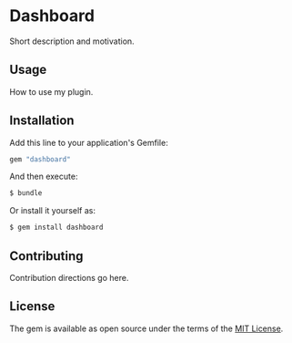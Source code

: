# Dashboard
Short description and motivation.

## Usage
How to use my plugin.

## Installation
Add this line to your application's Gemfile:

```ruby
gem "dashboard"
```

And then execute:
```bash
$ bundle
```

Or install it yourself as:
```bash
$ gem install dashboard
```

## Contributing
Contribution directions go here.

## License
The gem is available as open source under the terms of the [MIT License](https://opensource.org/licenses/MIT).
